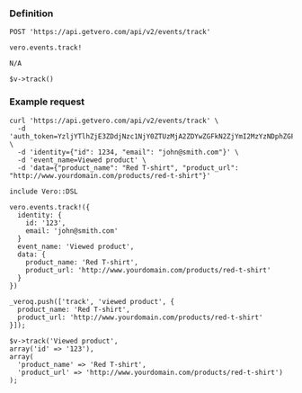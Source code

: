 ### Definition

<pre class="bash"><code>POST 'https://api.getvero.com/api/v2/events/track'</code></pre>
<pre class="ruby"><code>vero.events.track!</code></pre>
<pre class="javascript"><code>N/A</code></pre>
<pre class="php"><code>$v->track()</code></pre>

### Example request

<pre class="bash"><code>curl 'https://api.getvero.com/api/v2/events/track' \
  -d 'auth_token=YzljYTlhZjE3ZDdjNzc1NjY0ZTUzMjA2ZDYwZGFkN2ZjYmI2MzYzNDphZGFlNGQ2ZTBhNGQ2YjJkMDdlNjUxYjUwNWIwZTUyYmM0ZDMzOGVk' \
  -d 'identity={"id": 1234, "email": "john@smith.com"}' \
  -d 'event_name=Viewed product' \
  -d 'data={"product_name": "Red T-shirt", "product_url": "http://www.yourdomain.com/products/red-t-shirt"}'
</code></pre>

<pre class="ruby"><code>include Vero::DSL

vero.events.track!({
  identity: {
    id: '123', 
    email: 'john@smith.com'
  }
  event_name: 'Viewed product',
  data: {
    product_name: 'Red T-shirt', 
    product_url: 'http://www.yourdomain.com/products/red-t-shirt'
  }
})</code></pre>

<pre class="javascript"><code>_veroq.push(['track', 'viewed product', {      
  product_name: 'Red T-shirt',    
  product_url: 'http://www.yourdomain.com/products/red-t-shirt'  
}]);</code></pre>

<pre class="php"><code>$v->track('Viewed product',
array('id' => '123'),
array(
  'product_name' => 'Red T-shirt', 
  'product_url' => 'http://www.yourdomain.com/products/red-t-shirt')
);</code></pre>